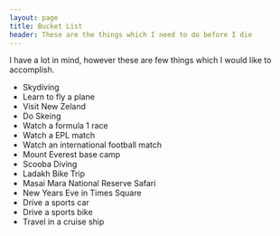 ```yaml
---
layout: page
title: Bucket List
header: These are the things which I need to do before I die
---
```

I have a lot in mind, however these are few things which I would like to accomplish.

* Skydiving
* Learn to fly a plane
* Visit New Zeland
* Do Skeing 
* Watch a formula 1 race
* Watch a EPL match
* Watch an international football match
* Mount Everest base camp
* Scooba Diving
* Ladakh Bike Trip
* Masai Mara National Reserve Safari
* New Years Eve in Times Square
* Drive a sports car
* Drive a sports bike
* Travel in a cruise ship
